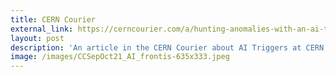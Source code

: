 ```yaml
---
title: CERN Courier
external_link: https://cerncourier.com/a/hunting-anomalies-with-an-ai-trigger/
layout: post
description: 'An article in the CERN Courier about AI Triggers at CERN titled "Hunting anomalies with an AI trigger"'
image: /images/CCSepOct21_AI_frontis-635x333.jpeg
---
```

